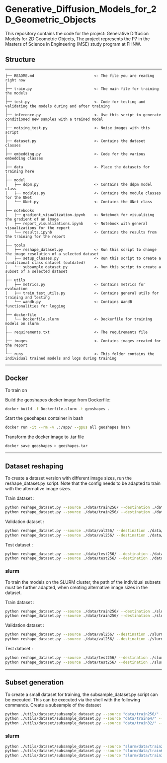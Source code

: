 # Generative_Diffusion_Models_for_2D_Geometric_Objects

This repository contains the code for the project: Generative Diffusion Models for 2D Geometric Objects, 
The project represents the P7 in the Masters of Science in Engineering (MSE) study program at FHNW.


## Structure
------------
```
├── README.md                           <- The file you are reading right now
│
├── train.py                            <- The main file for training the models
│
├── test.py                             <- Code for testing and validating the models during and after training
│
├── inference.py                        <- Use this script to generate conditioned new samples with a trained model
│
├── noising_test.py                     <- Noise images with this script
│
├── dataset.py                          <- Contains the dataset classes
│
├── embedding.py                        <- Code for the various embedding classes
│
├── data                                <- Place the datasets for training here
│
├── model              
│   ├── ddpm.py                         <- Contains the ddpm model class
│   ├── modules.py                      <- Contains the module classes for the UNet
│   └── UNet.py                         <- Contains the UNet class
│
├── notebooks  
│   ├── gradient_visualization.ipynb    <- Notebook for visualizing the gradient of an image
│   ├── report_visualizations.ipynb     <- Notebook with general visualizations for the report
│   └── results.ipynb                   <- Contains the results from the training for the report
│
├── tools                 
│   ├── reshape_dataset.py              <- Run this script to change the image resolution of a selected dataset
│   ├── setup_classes.py                <- Run this script to create a conditional class dataset (outdated)
│   └── subsample_dataset.py            <- Run this script to create a subset of a selected dataset
│
├── utils                    
│   ├── metrics.py                      <- Contains metrics for evaluation 
│   ├── train_test_utils.py             <- Contains general utils for training and testing
│   └── wandb.py                        <- Contains WandB functionalities for logging
│
├── dockerfile
│   └── Dockerfile.slurm                <- Dockerfile for training models on slurm                  
│
├── requirements.txt                    <- The requirements file
│
├── images                              <- Contains images created for the report
│
└── runs                                <- This folder contains the individual trained models and logs during training
```
------------


## Docker
To train on 

Build the geoshapes docker image from Dockerfile:
``` sh
docker build -f Dockerfile.slurm -t geoshapes .
```

Start the geoshapes container in bash
``` sh
docker run -it --rm -v .:/app/ --gpus all geoshapes bash
```

Transform the docker image to .tar file
``` sh
docker save geoshapes > geoshapes.tar

```

------------
## Dataset reshaping

To create a dataset version with different image sizes, run the reshape_dataset.py script. 
Note that the config needs to be adapted to train with the alternative image sizes.

Train dataset :
``` sh
python reshape_dataset.py --source ./data/train256/ --destination ./data/train64/ --size 64
python reshape_dataset.py --source ./data/train256/ --destination ./data/train32/ --size 32
```

Validation dataset :
``` sh
python reshape_dataset.py --source ./data/val256/ --destination ./data/val64/ --size 64
python reshape_dataset.py --source ./data/val256/ --destination ./data/val32/ --size 32
```

Test dataset :
``` sh
python reshape_dataset.py --source ./data/test256/ --destination ./data/test64/ --size 64
python reshape_dataset.py --source ./data/test256/ --destination ./data/test32/ --size 32
```

### slurm
To train the models on the SLURM cluster, the path of the individual subsets must be further adapted, when creating alternative image sizes in the dataset.

Train dataset :
``` sh
python reshape_dataset.py --source ./data/train256/ --destination ./slurm/data/train64/ --size 64 --custom_destination_path /workspace/data/train64/
python reshape_dataset.py --source ./data/train256/ --destination ./slurm/data/train32/ --size 32 --custom_destination_path /workspace/data/train32/
```

Validation dataset :
``` sh
python reshape_dataset.py --source ./data/val256/ --destination ./slurm/data/val64/ --size 64 --custom_destination_path /workspace/data/val64/
python reshape_dataset.py --source ./data/val256/ --destination ./slurm/data/val32/ --size 32 --custom_destination_path /workspace/data/val32/
```

Test dataset :
``` sh
python reshape_dataset.py --source ./data/test256/ --destination ./slurm/data/test64/ --size 64 --custom_destination_path /workspace/data/test64/
python reshape_dataset.py --source ./data/test256/ --destination ./slurm/data/test32/ --size 32 --custom_destination_path /workspace/data/test32/
```
------------
## Subset generation
To create a small dataset for training, the subsample_dataset.py script can be executed. This can be executed via the shell with the following commands. 
Create a subsample of the dataset
``` sh
python ./utils/dataset/subsample_dataset.py --source "data/train256/" --n 100
python ./utils/dataset/subsample_dataset.py --source "data/train64/" --n 100
python ./utils/dataset/subsample_dataset.py --source "data/train32/" --n 100
```

### slurm
``` sh
python ./utils/dataset/subsample_dataset.py --source "slurm/data/train256/" --n 100
python ./utils/dataset/subsample_dataset.py --source "slurm/data/train64/" --n 100
python ./utils/dataset/subsample_dataset.py --source "slurm/data/train32/" --n 100
